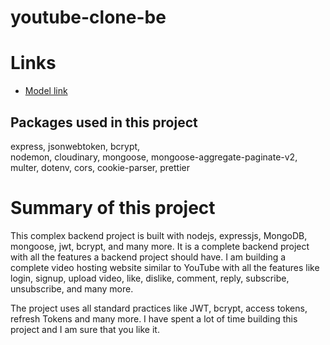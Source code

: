 # youtube-clone-be

# Links
- [Model link](https://app.eraser.io/workspace/YtPqZ1VogxGy1jzIDkzj?origin=share)

## Packages used in this project
express, 
jsonwebtoken, 
bcrypt,  
nodemon, 
cloudinary, 
mongoose, 
mongoose-aggregate-paginate-v2, 
multer, 
dotenv, 
cors, 
cookie-parser, 
prettier

# Summary of this project
This complex backend project is built with nodejs, expressjs, MongoDB, mongoose, jwt, bcrypt, and many more. It is a complete backend project with all the features a backend project should have. I am building a complete video hosting website similar to YouTube with all the features like login, signup, upload video, like, dislike, comment, reply, subscribe, unsubscribe, and many more.

The project uses all standard practices like JWT, bcrypt, access tokens, refresh Tokens and many more. I  have spent a lot of time building this project and I am sure that you like it.
